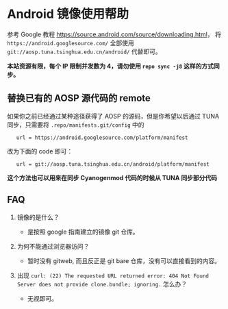 Android 镜像使用帮助
====================

参考 Google 教程 <https://source.android.com/source/downloading.html>，
将 `https://android.googlesource.com/` 全部使用 `git://aosp.tuna.tsinghua.edu.cn/android/` 代替即可。

**本站资源有限，每个 IP 限制并发数为 4，请勿使用 `repo sync -j8`
这样的方式同步。**

替换已有的 AOSP 源代码的 remote
----------------------------

如果你之前已经通过某种途径获得了 AOSP 的源码，但是你希望以后通过 TUNA 同步，只需要将
`.repo/manifests.git/config` 中的


       url = https://android.googlesource.com/platform/manifest


改为下面的 code 即可：


       url = git://aosp.tuna.tsinghua.edu.cn/android/platform/manifest


**这个方法也可以用来在同步 Cyanogenmod 代码的时候从 TUNA 同步部分代码**

FAQ
---

1. 镜像的是什么？

   - 是按照 google 指南建立的镜像 git 仓库。

2. 为何不能通过浏览器访问？

   - 暂时没有 gitweb, 而且反正是 git bare 仓库，没有可以直接看到的内容。

3. 出现 `curl: (22) The requested URL returned error: 404 Not Found
Server does not provide clone.bundle; ignoring.` 怎么办？

   - 无视即可。
